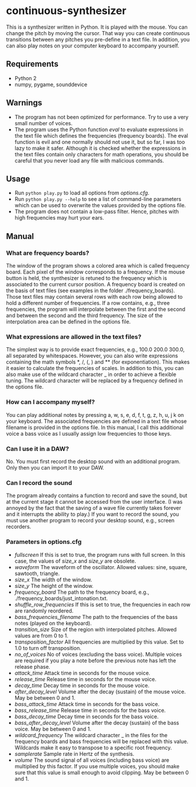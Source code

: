 # continuous-synthesizer
This is a synthesizer written in Python. It is played with the mouse. You can change the pitch by moving the cursor. That way you can create continuous transitions between any pitches you pre-define in a text file. In addition, you can also play notes on your computer keyboard to accompany yourself.


## Requirements
* Python 2
* numpy, pygame, sounddevice

## Warnings
* The program has not been optimized for performance. Try to use a very small number of voices.
* The program uses the Python function *eval* to evaluate expressions in the text file which defines the frequencies (frequency boards). The eval function is evil and one normally should not use it, but so far, I was too lazy to make it safer. Although it is checked whether the expressions in the text files contain only characters for math operations, you should be careful that you never load any file with malicious commands.

## Usage
* Run `python play.py` to load all options from *options.cfg*.
* Run `python play.py --help` to see a list of command-line parameters which can be used to overwrite the values provided by the options file.
* The program does not contain a low-pass filter. Hence, pitches with high frequencies may hurt your ears.

## Manual
### What are frequency boards?
The window of the program shows a colored area which is called frequency board. Each pixel of the window corresponds to a frequency. If the mouse button is held, the synthesizer is retuned to the frequency which is associated to the current cursor position.
A frequency board is created on the basis of text files (see examples in the folder ./frequency_boards). Those text files may contain several rows with each row being allowed to hold a different number of frequencies. If a row contains, e.g., three frequencies, the program will interpolate between the first and the second and between the second and the third frequency. The size of the interpolation area can be defined in the options file.

### What expressions are allowed in the text files?
The simplest way is to provide exact frequencies, e.g., 100.0 200.0 300.0, all separated by whitespaces. However, you can also write expressions containing the math symbols \*, /, (, ) and \*\* (for exponentiation). This makes it easier to calculate the frequencies of scales.
In addition to this, you can also make use of the wildcard character _ in order to achieve a flexible tuning. The wildcard character will be replaced by a frequency defined in the options file.


### How can I accompany myself?
You can play additional notes by pressing a, w, s, e, d, f, t, g, z, h, u, j k on your keyboard. The associated frequencies are defined in a text file whose filename is provided in the options file. In this manual, I call this additional voice a bass voice as I usually assign low frequencies to those keys.

### Can I use it in a DAW?
No. You must first record the desktop sound with an additional program. Only then you can import it to your DAW.

### Can I record the sound
The program already contains a function to record and save the sound, but at the current stage it cannot be accessed from the user interface. (I was annoyed by the fact that the saving of a wave file currently takes forever and it interrupts the ability to play.)
If you want to record the sound, you must use another program to record your desktop sound, e.g., screen recorders.  


### Parameters in options.cfg
* *fullscreen*
If this is set to true, the program runs with full screen. In this case, the values of *size_x* and *size_y* are obsolete.
* *waveform*
The waveform of the oscillator. Allowed values: sine, square, sawtooth, triangle.
* *size_x*
The width of the window.
* *size_y*
The height of the window.
* *frequency_board*
The path to the frequency board, e.g., ./frequency_boards/just_intonation.txt.
* *shuffle_row_frequencies*
If this is set to true, the frequencies in each row are randomly reordered.
* *bass_frequencies_filename*
The path to the frequencies of the bass notes (played on the keyboard).
* *transition_size*
Size of the region with interpolated pitches. Allowed values are from 0 to 1.
* *transposition_factor*
All frequencies are multiplied by this value. Set to 1.0 to turn off transposition.
* *no_of_voices*
No of voices (excluding the bass voice). Multiple voices are required if you play a note before the previous note has left the release phase.
* *attack_time*
Attack time in seconds for the mouse voice.
* *release_time*
Release time in seconds for the mouse voice.
* *decay_time*
Decay time in seconds for the mouse voice.
* *after_decay_level*
Volume after the decay (sustain) of the mouse voice. May be between 0 and 1.
* *bass_attack_time*
Attack time in seconds for the bass voice.
* *bass_release_time*
Release time in seconds for the bass voice.
* *bass_decay_time*
Decay time in seconds for the bass voice.
* *bass_after_decay_level*
Volume after the decay (sustain) of the bass voice. May be between 0 and 1.
* *wildcard_frequency*
The wildcard character _ in the files for the frequency boards and bass frequencies will be replaced with this value. Wildcards make it easy to transpose to a specific root frequency.
* *samplerate*
Sample rate in Hertz of the synthesis.
* *volume*
The sound signal of all voices (including bass voice) are multiplied by this factor. If you use multiple voices, you should make sure that this value is small enough to avoid clipping. May be between 0 and 1.
